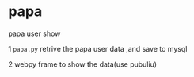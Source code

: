 papa
====

papa user show

1 `papa.py`  retrive the papa user data ,and save to mysql

2  webpy frame to show the data(use pubuliu)
